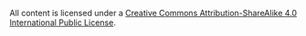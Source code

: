 All content is licensed under a [Creative Commons Attribution-ShareAlike 4.0 International Public License](https://creativecommons.org/licenses/by-sa/4.0/legalcode).
